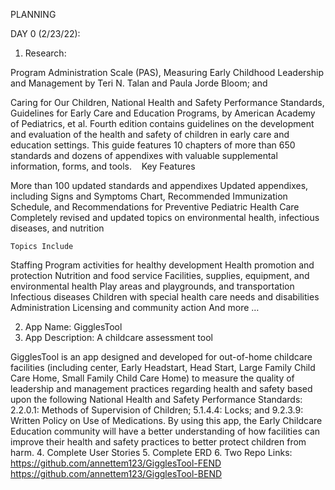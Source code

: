 PLANNING

DAY 0 (2/23/22):

1. Research:

Program Administration Scale (PAS), Measuring Early Childhood Leadership and Management by Teri N. Talan and Paula Jorde Bloom; and

Caring for Our Children, National Health and Safety Performance Standards,  Guidelines for Early Care and Education Programs, by American Academy of Pediatrics, et al.  Fourth edition contains guidelines on the development and evaluation of the health and safety of children in early care and education settings. This guide features 10 chapters of more than 650 standards and dozens of appendixes with valuable supplemental information, forms, and tools.         Key Features

More than 100 updated standards and appendixes
Updated appendixes, including Signs and Symptoms Chart, Recommended Immunization Schedule, and Recommendations for Preventive Pediatric Health Care
Completely revised and updated topics on environmental health, infectious diseases, and nutrition

	Topics Include

Staffing
Program activities for healthy development
Health promotion and protection
Nutrition and food service
Facilities, supplies, equipment, and environmental health
Play areas and playgrounds, and transportation
Infectious diseases
Children with special health care needs and disabilities
Administration
Licensing and community action
And more …

2. App Name: GigglesTool
3. App Description: A childcare assessment tool 

GigglesTool is an app designed and developed for out-of-home childcare facilities (including center, Early Headstart, Head Start, Large Family Child Care Home, Small Family Child Care Home) to measure the quality of leadership and management practices regarding health and safety based upon the following National Health and Safety Performance Standards:
2.2.0.1: Methods of Supervision of Children;
5.1.4.4: Locks; and
9.2.3.9: Written Policy on Use of Medications. 
By using this app, the Early Childcare Education community will have a better understanding of how facilities can improve their health and safety practices to better protect children from harm.
4. Complete User Stories
5. Complete ERD
6. Two Repo Links:
	https://github.com/annettem123/GigglesTool-FEND
	https://github.com/annettem123/GigglesTool-BEND
